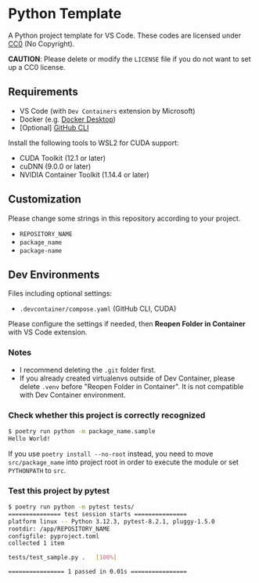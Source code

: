 # Python Template

A Python project template for VS Code. These codes are licensed under [CC0](https://creativecommons.org/publicdomain/zero/1.0/) (No Copyright).

**CAUTION**: Please delete or modify the `LICENSE` file if you do not want to set up a CC0 license.

## Requirements

- VS Code (with `Dev Containers` extension by Microsoft)
- Docker (e.g. [Docker Desktop](https://www.docker.com/products/docker-desktop/))
- \[Optional\] [GitHub CLI](https://cli.github.com/)

Install the following tools to WSL2 for CUDA support:

- CUDA Toolkit (12.1 or later)
- cuDNN (9.0.0 or later)
- NVIDIA Container Toolkit (1.14.4 or later)

## Customization

Please change some strings in this repository according to your project.

- `REPOSITORY_NAME`
- `package_name`
- `package-name`

## Dev Environments

Files including optional settings:

- `.devcontainer/compose.yaml` (GitHub CLI, CUDA)

Please configure the settings if needed, then **Reopen Folder in Container** with VS Code extension.

### Notes

- I recommend deleting the `.git` folder first.
- If you already created virtualenvs outside of Dev Container, please delete `.venv` before "Reopen Folder in Container". It is not compatible with Dev Container environment.

### Check whether this project is correctly recognized

```sh
$ poetry run python -m package_name.sample
Hello World!
```

If you use `poetry install --no-root` instead, you need to move `src/package_name` into project root in order to execute the module or set `PYTHONPATH` to `src`.

### Test this project by pytest

```sh
$ poetry run python -m pytest tests/
=============== test session starts ===============
platform linux -- Python 3.12.3, pytest-8.2.1, pluggy-1.5.0
rootdir: /app/REPOSITORY_NAME
configfile: pyproject.toml
collected 1 item

tests/test_sample.py .   [100%]

================ 1 passed in 0.01s ================
```
